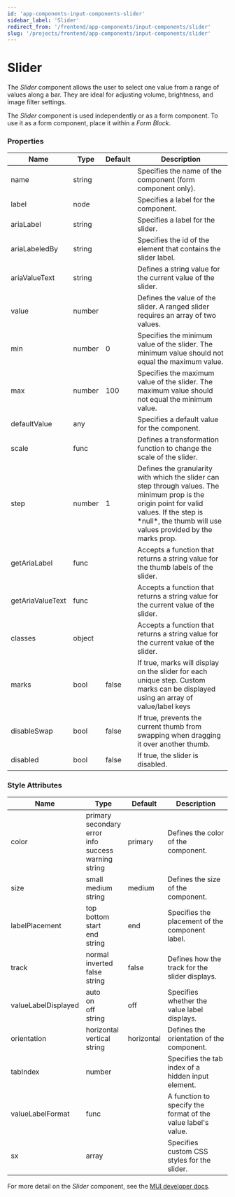 ```yaml
---
id: 'app-components-input-components-slider'
sidebar_label: 'Slider'
redirect_from: '/frontend/app-components/input-components/slider'
slug: '/projects/frontend/app-components/input-components/slider'
---
```


# Slider

The _Slider_ component allows the user to select one value from a range of values along a bar. They are ideal for adjusting volume, brightness, and image filter settings.

The _Slider_ component is used independently or as a form component. To use it as a form component, place it within a _Form Block_.

### Properties

<table>
<thead>
<tr><th>Name</th><th>Type</th><th>Default</th><th>Description</th></tr>
</thead>
<tbody>
<tr><td>name</td><td>string</td><td></td><td>Specifies the name of the component (form component only).</td></tr>
<tr><td>label</td><td>node</td><td></td><td>Specifies a label for the component.</td></tr>
<tr><td>ariaLabel</td><td>string</td><td></td><td>Specifies a label for the slider.</td></tr>
<tr><td>ariaLabeledBy</td><td>string</td><td></td><td>Specifies the id of the element that contains the slider label.</td></tr>
<tr><td>ariaValueText</td><td>string</td><td></td><td>Defines a string value for the current value of the slider.</td></tr>
<tr><td>value</td><td>number</td><td></td><td>Defines the value of the slider. A ranged slider requires an array of two values.</td></tr>
<tr><td>min</td><td>number</td><td>0</td><td>Specifies the minimum value of the slider. The minimum value should not equal the maximum value.</td></tr>
<tr><td>max</td><td>number</td><td>100</td><td>Specifies the maximum value of the slider. The maximum value should not equal the minimum value.</td></tr>
<tr><td>defaultValue</td><td>any</td><td></td><td>Specifies a default value for the component.
</td></tr>
<tr><td>scale</td><td>func</td><td></td><td>Defines a transformation function to change the scale of the slider.</td></tr>
<tr><td>step</td><td>number</td><td>1</td><td>Defines the granularity with which the slider can step through values. The minimum prop is the origin point for valid values. If the step is *null*, the thumb will use values provided by the marks prop.</td></tr>
<tr><td>getAriaLabel</td><td>func</td><td></td><td>Accepts a function that returns a string value for the thumb labels of the slider.</td></tr>
<tr><td>getAriaValueText</td><td>func</td><td></td><td>Accepts a function that returns a string value for the current value of the slider.</td></tr>
<tr><td>classes</td><td>object</td><td></td><td>Accepts a function that returns a string value for the current value of the slider.</td></tr>
<tr><td>marks</td><td>bool</td><td>false</td><td>If true, marks will display on the slider for each unique step. Custom marks can be displayed using an array of value/label keys</td></tr>
<tr><td>disableSwap</td><td>bool</td><td>false</td><td>If true, prevents the current thumb from swapping when dragging it over another thumb.</td></tr>
<tr><td>disabled</td><td>bool</td><td>false</td><td>If true, the slider is disabled.</td></tr>
</tbody>
</table>

### Style Attributes

<table>
<thead>
<tr><th>Name</th><th>Type</th><th>Default</th><th>Description</th></tr>
</thead>
<tbody>
<tr><td>color</td><td>primary<br/>secondary<br/>error<br/>info<br/>success<br/>warning<br/>string</td><td>primary</td><td>Defines the color of the component.</td></tr>
<tr><td>size</td><td>small<br/>medium<br/>string</td><td>medium</td><td>Defines the size of the component.</td></tr>
<tr><td>labelPlacement</td><td>top<br/>bottom<br/>start<br/>end<br/>string</td><td>end</td><td>Specifies the placement of the component label.</td></tr>
<tr><td>track</td><td>normal<br/>inverted<br/>false<br/>string</td><td>false</td><td>Defines how the track for the slider displays.</td></tr>
<tr><td>valueLabelDisplayed</td><td>auto<br/>on<br/>off<br/>string</td><td>off</td><td>Specifies whether the value label displays.</td></tr>
<tr><td>orientation</td><td>horizontal<br/>vertical<br/>string</td><td>horizontal</td><td>Defines the orientation of the component.</td></tr>
<tr><td>tabIndex</td><td>number</td><td></td><td>Specifies the tab index of a hidden input element.</td></tr>
<tr><td>valueLabelFormat</td><td>func</td><td></td><td>A function to specify the format of the value label's value.</td></tr>
<tr><td>sx</td><td>array</td><td></td><td>Specifies custom CSS styles for the slider.</td></tr>
</tbody>
</table>

For more detail on the _Slider_ component, see the [MUI developer docs](https://mui.com/material-ui/api/slider/).
